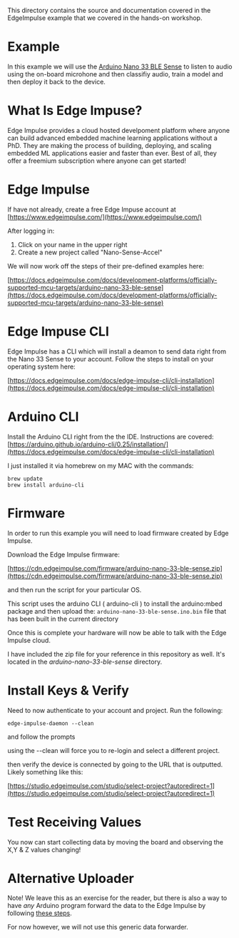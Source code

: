 This directory contains the source and documentation covered in the EdgeImpulse example that we covered in the hands-on workshop.

# Example

In this example we will use the [Arduino Nano 33 BLE Sense](https://store-usa.arduino.cc/products/arduino-nano-33-ble-sense) to listen to audio using the on-board microhone and then classifiy audio, train a model and then deploy it back to the device.

# What Is Edge Impuse?

Edge Impulse provides a cloud hosted develpoment platform where anyone can build advanced embedded machine learning applications without a PhD. They are making the process of building, deploying, and scaling embedded ML applications easier and faster than ever. Best of all, they offer a freemium subscription where anyone can get started!

# Edge Impulse

If have not already, create a free Edge Impuse account at [https://www.edgeimpulse.com/](https://www.edgeimpulse.com/)

After logging in:

1. Click on your name in the upper right
2. Create a new project called "Nano-Sense-Accel"

We will now work off the steps of their pre-defined examples here:

[https://docs.edgeimpulse.com/docs/development-platforms/officially-supported-mcu-targets/arduino-nano-33-ble-sense](https://docs.edgeimpulse.com/docs/development-platforms/officially-supported-mcu-targets/arduino-nano-33-ble-sense)

# Edge Impuse CLI

Edge Impulse has a CLI which will install a deamon to send data right from the Nano 33 Sense to your account. Follow the steps to install on your operating system here:

[https://docs.edgeimpulse.com/docs/edge-impulse-cli/cli-installation](https://docs.edgeimpulse.com/docs/edge-impulse-cli/cli-installation)

# Arduino CLI

Install the Arduino CLI right from the the IDE. Instructions are covered:
[https://arduino.github.io/arduino-cli/0.25/installation/](https://docs.edgeimpulse.com/docs/edge-impulse-cli/cli-installation)

I just installed it via homebrew on my MAC with the commands:

```
brew update
brew install arduino-cli
```

# Firmware

In order to run this example you will need to load firmware created by Edge Impulse.

Download the Edge Impulse firmware:

[https://cdn.edgeimpulse.com/firmware/arduino-nano-33-ble-sense.zip](https://cdn.edgeimpulse.com/firmware/arduino-nano-33-ble-sense.zip)

and then run the script for your particular OS.

This script uses the arduino CLI ( arduino-cli ) to install the arduino:mbed package and then upload the:
`arduino-nano-33-ble-sense.ino.bin` file that has been built in the current directory

Once this is complete your hardware will now be able to talk with the Edge Impulse cloud.

I have included the zip file for your reference in this repository as well. It's located in the *arduino-nano-33-ble-sense* directory.

# Install Keys & Verify

Need to now authenticate to your account and project. Run the following:

`edge-impulse-daemon --clean`

and follow the prompts

using the --clean will force you to re-login and select a different project.

then verify the device is connected by going to the URL that is outputted. Likely something like this:

[https://studio.edgeimpulse.com/studio/select-project?autoredirect=1](https://studio.edgeimpulse.com/studio/select-project?autoredirect=1)

# Test Receiving Values

You now can start collecting data by moving the board and observing the X,Y & Z values changing!


# Alternative Uploader

Note! We leave this as an exercise for the reader, but there is also a way to have *any* Arduino program forward the data to the Edge Impulse by following [these steps](https://docs.edgeimpulse.com/docs/edge-impulse-cli/cli-data-forwarder).

For now however, we will not use this generic data forwarder.